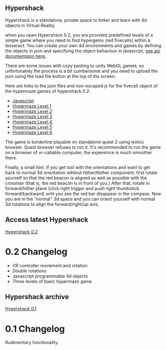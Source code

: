 Hypershack
----------

Hypershack is a standalone, private space to tinker and learn with 4d objects in Virtual Reality. 

when you open Hypershack 0.2, you are provided predefined levels of a simple game where you need to find hypergems (red fivecells) within a tesseract. You can create your own 4d environments and games by defining the objects in json and specifying the object behaviour in javascript, [see api documentaion here.](APIdocs)   

There are some issues with copy pasting to unity WebGL games, so unfortunately the process is a bit cumbersome and you need to upload the json using the load file button at the top of the screen.

Here are links to the json files and non-escaped js for the fivecell object of the hypermaze games of hypershack 0.2:

- [Javascript](examples/Level1js.js)
- [Hypermaze Level 1](examples/Hypermaze%20Level%201.json)
- [Hypermaze Level 2](examples/Hypermaze%20Level%202.json)
- [Hypermaze Level 3](examples/Hypermaze%20Level%203.json)
- [Hypermaze Level 4](examples/Hypermaze%20Level%204.json)
- [Hypermaze Level 5](examples/Hypermaze%20Level%205.json)
- [Hypermaze Level 6](examples/Hypermaze%20Level%206.json)

The game is borderline playable on standalone quest 2 using wolvic browser. Quest browser refuses to run it. It's recommended to run the game on a browser of vr-cabable computer, the expereince is much smoother there. 


Finally, a small hint. If you get lost with the orientations and want to get back to normal 3d orientation wihtout hither/thither component, first rotate yourself so that the red beacon is aligned as well as possible with the crosshair (that is, the red beacon is in front of you.) After that, rotate in forward/hither plane (click right trigger and push right thumbstick forward/backward) until you see the red bar disappear in the compass. Now you are in the "normal" 3d space and you can orient yourself with normal 3d rotations to align the forward/right/up axis. 

Access latest Hypershack
------------------------

 [Hypershack 0.2](hypershack-0.2)

0.2 Changelog
=============

- VR controller movement and rotation
- Double rotations
- Javascript programmable 4d objects
- Three levels of basic hypermaze game

Hypershack archive
------------------

 [Hypershack 0.1](hypershack-0.1)

0.1 Changelog
=============

Rudimentary functionality.





